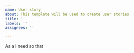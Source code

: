 ```yaml
---
name: User story
about: This template will be used to create user stories
title: ''
labels: ''
assignees: ''

---
```


As a 
I need
so that
